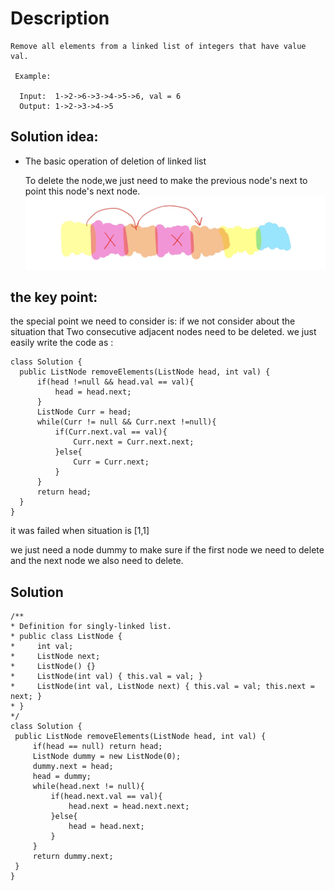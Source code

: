 # Description
 
  ```
  Remove all elements from a linked list of integers that have value val.
   
   Example:
  
    Input:  1->2->6->3->4->5->6, val = 6
    Output: 1->2->3->4->5
  ```

## Solution idea:

  - The basic operation of deletion of linked list
   
    To delete the node,we just need to make the previous node's next to point this node's next node.
 ![showit](https://github.com/machine411/LeetCode_JAVA/blob/master/images/linkedlist/IMG_0948.JPG)
    
## the key point:
  the special point we need to consider is:
  if we not consider about the situation that Two consecutive adjacent nodes need to be deleted.
  we just easily write the code as :
  ```
  class Solution {
    public ListNode removeElements(ListNode head, int val) {
        if(head !=null && head.val == val){
            head = head.next;
        }
        ListNode Curr = head;
        while(Curr != null && Curr.next !=null){
            if(Curr.next.val == val){
                Curr.next = Curr.next.next;
            }else{
                Curr = Curr.next;
            }
        }
        return head;
    }
}
```
it was failed when situation is [1,1]

we just need a node dummy to make sure if the first node we need to delete and the next node we also need to delete.

## Solution
   ```
   /**
 * Definition for singly-linked list.
 * public class ListNode {
 *     int val;
 *     ListNode next;
 *     ListNode() {}
 *     ListNode(int val) { this.val = val; }
 *     ListNode(int val, ListNode next) { this.val = val; this.next = next; }
 * }
 */
class Solution {
    public ListNode removeElements(ListNode head, int val) {
        if(head == null) return head;
        ListNode dummy = new ListNode(0);
        dummy.next = head;
        head = dummy;
        while(head.next != null){
            if(head.next.val == val){
                head.next = head.next.next;
            }else{
                head = head.next;
            }
        }
        return dummy.next;
    }
}
   ```



  
    
   
    
